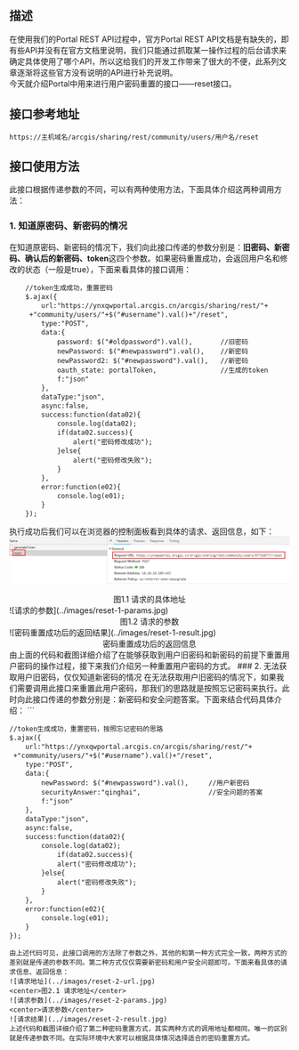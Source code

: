 ## 描述
在使用我们的Portal REST API过程中，官方Portal REST API文档是有缺失的，即有些API并没有在官方文档里说明，我们只能通过抓取某一操作过程的后台请求来确定具体使用了哪个API，所以这给我们的开发工作带来了很大的不便，此系列文章逐渐将这些官方没有说明的API进行补充说明。   
今天就介绍Portal中用来进行用户密码重置的接口——reset接口。

## 接口参考地址
`https://主机域名/arcgis/sharing/rest/community/users/用户名/reset`

## 接口使用方法
此接口根据传递参数的不同，可以有两种使用方法，下面具体介绍这两种调用方法：   
### 1. 知道原密码、新密码的情况   
在知道原密码、新密码的情况下，我们向此接口传递的参数分别是：**旧密码、新密码、确认后的新密码、token**这四个参数。如果密码重置成功，会返回用户名和修改的状态（一般是true），下面来看具体的接口调用：   
```
	//token生成成功，重置密码
	$.ajax({
		url:"https://ynxqwportal.arcgis.cn/arcgis/sharing/rest/"+
	 +"community/users/"+$("#username").val()+"/reset",
		type:"POST",
		data:{
			password: $("#oldpassword").val(),       //旧密码
			newPassword: $("#newpassword").val(),    //新密码
			newPassword2: $("#newpassword").val(),   //新密码
			oauth_state: portalToken,                //生成的token
			f:"json"
		},
		dataType:"json",
		async:false,
		success:function(data02){
			console.log(data02);
			if(data02.success){
				alert("密码修改成功");
			}else{
				alert("密码修改失败");
			}
		},
		error:function(e02){
			console.log(e01);
		}
	});
```   

执行成功后我们可以在浏览器的控制面板看到具体的请求、返回信息，如下：   
![请求的具体地址](../images/reset-1-url.jpg)   
<center>图1.1 请求的具体地址</center>   
![请求的参数](../images/reset-1-params.jpg)   
<center>图1.2 请求的参数</center>   
![密码重置成功后的返回结果](../images/reset-1-result.jpg)   
<center>密码重置成功后的返回信息</center>   
由上面的代码和截图详细介绍了在能够获取到用户旧密码和新密码的前提下重置用户密码的操作过程，接下来我们介绍另一种重置用户密码的方式。   
### 2. 无法获取用户旧密码，仅仅知道新密码的情况   
在无法获取用户旧密码的情况下，如果我们需要调用此接口来重置此用户密码，那我们的思路就是按照忘记密码来执行。此时向此接口传递的参数分别是：新密码和安全问题答案。下面来结合代码具体介绍：   
``` 

	//token生成成功，重置密码，按照忘记密码的思路
	$.ajax({
		url:"https://ynxqwportal.arcgis.cn/arcgis/sharing/rest/"+
	 +"community/users/"+$("#username").val()+"/reset",
		type:"POST",
		data:{
			newPassword: $("#newpassword").val(),     //用户新密码
			securityAnswer:"qinghai",                 //安全问题的答案
			f:"json"
		},
		dataType:"json",
		async:false,
		success:function(data02){
			console.log(data02);
	            if(data02.success){
				alert("密码修改成功");
			}else{
				alert("密码修改失败");
			}
		},
		error:function(e02){
			console.log(e01);
		}
	});
```   
由上述代码可见，此接口调用的方法除了参数之外，其他的和第一种方式完全一致，两种方式的差别就是传递的参数不同。第二种方式仅仅需要新密码和用户安全问题即可。下面来看具体的请求信息、返回信息：   
![请求地址](../images/reset-2-url.jpg)   
<center>图2.1 请求地址</center>   
![请求参数](../images/reset-2-params.jpg)   
<center>请求参数</center>   
![请求结果](../images/reset-2-result.jpg)   
上述代码和截图详细介绍了第二种密码重置方式，其实两种方式的调用地址都相同，唯一的区别就是传递参数不同。在实际环境中大家可以根据具体情况选择适合的密码重置方式。
